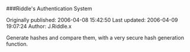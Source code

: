 ###Riddle's Authentication System

Originally published: 2006-04-08 15:42:50
Last updated: 2006-04-09 19:07:24
Author: J.Riddle.x 

Generate hashes and compare them, with a very secure hash generation function.